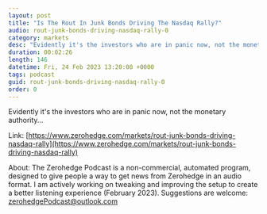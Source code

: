 ```yaml
---
layout: post
title: "Is The Rout In Junk Bonds Driving The Nasdaq Rally?"
audio: rout-junk-bonds-driving-nasdaq-rally-0
category: markets
desc: "Evidently it's the investors who are in panic now, not the monetary authority..."
duration: 00:02:26
length: 146
datetime: Fri, 24 Feb 2023 13:20:00 +0000
tags: podcast
guid: rout-junk-bonds-driving-nasdaq-rally-0
order: 0
---
```

Evidently it's the investors who are in panic now, not the monetary authority...

Link: [https://www.zerohedge.com/markets/rout-junk-bonds-driving-nasdaq-rally](https://www.zerohedge.com/markets/rout-junk-bonds-driving-nasdaq-rally)

About: The Zerohedge Podcast is a non-commercial, automated program, designed to give people a way to get news from Zerohedge in an audio format.  I am actively working on tweaking and improving the setup to create a better listening experience (February 2023).  Suggestions are welcome: [zerohedgePodcast@outlook.com](mailto:zerohedgePodcast@outlook.com)